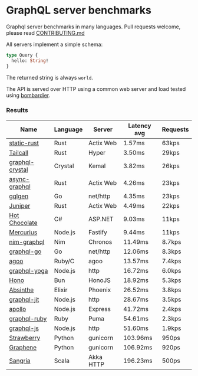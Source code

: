 <!-- README.md is generated from README.ecr, do not edit -->

# GraphQL server benchmarks

Graphql server benchmarks in many languages. Pull requests welcome, please read [CONTRIBUTING.md](CONTRIBUTING.md)

All servers implement a simple schema:

```graphql
type Query {
  hello: String!
}
```

The returned string is always `world`.

The API is served over HTTP using a common web server and load tested using [bombardier](https://github.com/codesenberg/bombardier).

### Results

| Name                          | Language      | Server          | Latency avg      | Requests      |
| ----------------------------  | ------------- | --------------- | ---------------- | ------------- |
| [static-rust](https://actix.rs/) | Rust | Actix Web | 1.57ms | 63kps |
| [Tailcall](https://tailcall.run/) | Rust | Hyper | 3.50ms | 29kps |
| [graphql-crystal](https://github.com/graphql-crystal/graphql) | Crystal | Kemal | 3.82ms | 26kps |
| [async-graphql](https://github.com/async-graphql/async-graphql) | Rust | Actix Web | 4.26ms | 23kps |
| [gqlgen](https://github.com/99designs/gqlgen) | Go | net/http | 4.35ms | 23kps |
| [Juniper](https://github.com/graphql-rust/juniper) | Rust | Actix Web | 4.49ms | 22kps |
| [Hot Chocolate](https://github.com/ChilliCream/hotchocolate) | C# | ASP.NET | 9.03ms | 11kps |
| [Mercurius](https://github.com/mercurius-js/mercurius) | Node.js | Fastify | 9.44ms | 11kps |
| [nim-graphql](https://github.com/status-im/nim-graphql) | Nim | Chronos | 11.49ms | 8.7kps |
| [graphql-go](https://github.com/graphql-go/graphql) | Go | net/http | 12.06ms | 8.3kps |
| [agoo](https://github.com/ohler55/agoo) | Ruby/C | agoo | 13.57ms | 7.4kps |
| [graphql-yoga](https://github.com/dotansimha/graphql-yoga) | Node.js | http | 16.72ms | 6.0kps |
| [Hono](https://github.com/honojs/graphql-server) | Bun | HonoJS | 18.92ms | 5.3kps |
| [Absinthe](https://github.com/absinthe-graphql/absinthe) | Elixir | Phoenix | 26.52ms | 3.8kps |
| [graphql-jit](https://github.com/zalando-incubator/graphql-jit) | Node.js | http | 28.67ms | 3.5kps |
| [apollo](https://github.com/apollographql/apollo-server) | Node.js | Express | 41.72ms | 2.4kps |
| [graphql-ruby](https://github.com/rmosolgo/graphql-ruby) | Ruby | Puma | 54.61ms | 2.3kps |
| [graphql-js](https://github.com/graphql/graphql-js) | Node.js | http | 51.60ms | 1.9kps |
| [Strawberry](https://github.com/strawberry-graphql/strawberry) | Python | gunicorn | 103.96ms | 950ps |
| [Graphene](https://github.com/graphql-python/graphene) | Python | gunicorn | 106.92ms | 920ps |
| [Sangria](https://github.com/sangria-graphql/sangria) | Scala | Akka HTTP | 196.23ms | 500ps |
